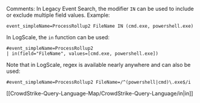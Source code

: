 Comments: In Legacy Event Search, the modifier `IN` can be used to include or exclude multiple field values. Example:

```
event_simpleName=ProcessRollup2 FileName IN (cmd.exe, powershell.exe)
```

In LogScale, the `in` function can be used:

```
#event_simpleName=ProcessRollup2
| in(field="FileName", values=[cmd.exe, powershell.exe])
```

Note that in LogScale, regex is available nearly anywhere and can also be used:

```
#event_simpleName=ProcessRollup2 FileName=/^(powershell|cmd)\.exe$/i
```

[[CrowdStrike-Query-Language-Map/CrowdStrike-Query-Language/in|in]] 

